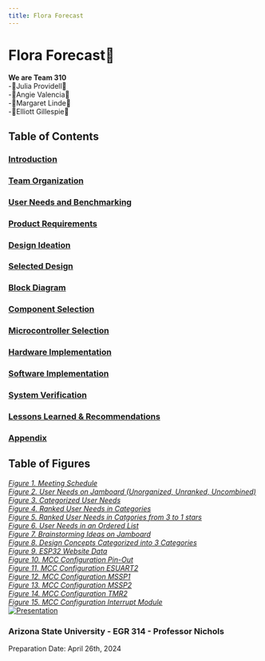 ```yaml
---
title: Flora Forecast
---
```

# Flora Forecast🌷
**We are Team 310**  
-🌹Julia Providell🌹  
-🌷Angie Valencia🌷  
-🌸Margaret Linde🌸  
-🌻Elliott Gillespie🌻  

## Table of Contents  
### [Introduction](Introduction.md)  
### [Team Organization](Team_Organization.md)  
### [User Needs and Benchmarking](User_Needs-Benchmarking-Requirements.md)  
### [Product Requirements](Product_Requirements.md) 
### [Design Ideation](Design_Ideation.md)  
### [Selected Design](Selected_Design.md)  
### [Block Diagram](Block_Diagram.md)  
### [Component Selection](Component_Selection.md)  
### [Microcontroller Selection](Microcontroller_Selection.md)  
### [Hardware Implementation](Hardware_Implementation.md)  
### [Software Implementation](Software_Implementation.md) 
### [System Verification](System_Verification.md)  
### [Lessons Learned & Recommendations](Lessons_Learned_&_Recommendations.md)  
### [Appendix](Appendix.md)

## Table of Figures  
[*Figure 1. Meeting Schedule*](figure1.md)  
[*Figure 2. User Needs on Jamboard (Unorganized, Unranked, Uncombined)*  ](figure2.md)  
[*Figure 3. Categorized User Needs*](figure3.md)  
[*Figure 4. Ranked User Needs in Categories*](figure4.md)  
[*Figure 5. Ranked User Needs in Catgories from 3 to 1 stars*](figure5.md)  
[*Figure 6. User Needs in an Ordered List*](figure6.md)  
[*Figure 7. Brainstorming Ideas on Jamboard*](figure7.md)  
[*Figure 8. Design Concepts Categorized into 3 Categories*](figure8.md)  
[*Figure 9. ESP32 Website Data*](figure9.md)  
[*Figure 10. MCC Configuration Pin-Out*](figure10.md)  
[*Figure 11. MCC Configuration ESUART2*](figure11.md)  
[*Figure 12. MCC Configuration MSSP1*](figure12.md)  
[*Figure 13. MCC Configuration MSSP2*](figure13.md)  
[*Figure 14. MCC Configuration TMR2*](figure14.md)  
[*Figure 15. MCC Configuration Interrupt Module*](figure15.md)  
[![Presentation](https://github.com/Team-310/Team-310.github.io/assets/157059404/2e11aca0-808b-410a-80c5-11d1bce22244)](https://www.youtube.com/watch?v=Oss-YJy1qss&ab_channel=JuliaP)  

### Arizona State University - EGR 314 - Professor Nichols  
Preparation Date: April 26th, 2024
